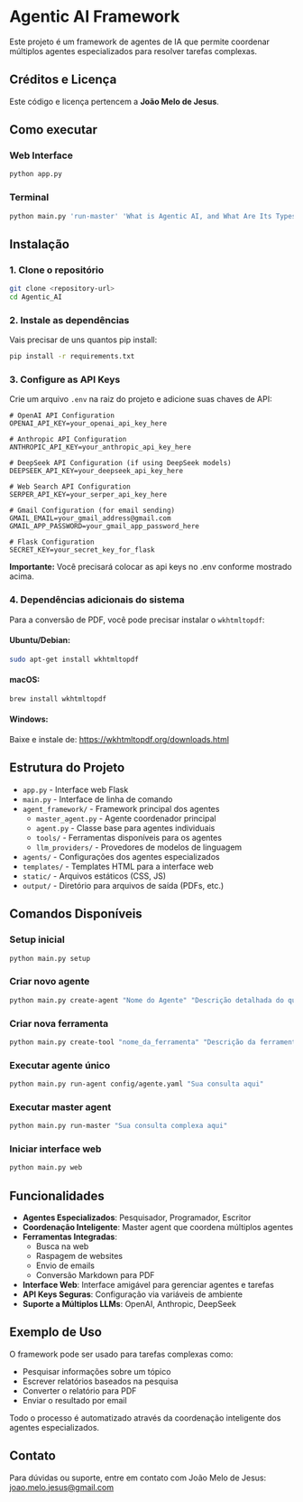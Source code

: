 # Agentic AI Framework

Este projeto é um framework de agentes de IA que permite coordenar múltiplos agentes especializados para resolver tarefas complexas.

## Créditos e Licença

Este código e licença pertencem a **João Melo de Jesus**.

## Como executar

### Web Interface
```bash
python app.py
```

### Terminal
```bash
python main.py 'run-master' 'What is Agentic AI, and What Are Its Types? How Does It Benefit Financial Services? Write a report about it, save it in pdf format and send it to joao.melo.jesus@gmail.com'
```

## Instalação

### 1. Clone o repositório
```bash
git clone <repository-url>
cd Agentic_AI
```

### 2. Instale as dependências
Vais precisar de uns quantos pip install:
```bash
pip install -r requirements.txt
```

### 3. Configure as API Keys
Crie um arquivo `.env` na raiz do projeto e adicione suas chaves de API:

```env
# OpenAI API Configuration
OPENAI_API_KEY=your_openai_api_key_here

# Anthropic API Configuration
ANTHROPIC_API_KEY=your_anthropic_api_key_here

# DeepSeek API Configuration (if using DeepSeek models)
DEEPSEEK_API_KEY=your_deepseek_api_key_here

# Web Search API Configuration
SERPER_API_KEY=your_serper_api_key_here

# Gmail Configuration (for email sending)
GMAIL_EMAIL=your_gmail_address@gmail.com
GMAIL_APP_PASSWORD=your_gmail_app_password_here

# Flask Configuration
SECRET_KEY=your_secret_key_for_flask
```

**Importante:** Você precisará colocar as api keys no .env conforme mostrado acima.

### 4. Dependências adicionais do sistema

Para a conversão de PDF, você pode precisar instalar o `wkhtmltopdf`:

#### Ubuntu/Debian:
```bash
sudo apt-get install wkhtmltopdf
```

#### macOS:
```bash
brew install wkhtmltopdf
```

#### Windows:
Baixe e instale de: https://wkhtmltopdf.org/downloads.html

## Estrutura do Projeto

- `app.py` - Interface web Flask
- `main.py` - Interface de linha de comando
- `agent_framework/` - Framework principal dos agentes
  - `master_agent.py` - Agente coordenador principal
  - `agent.py` - Classe base para agentes individuais
  - `tools/` - Ferramentas disponíveis para os agentes
  - `llm_providers/` - Provedores de modelos de linguagem
- `agents/` - Configurações dos agentes especializados
- `templates/` - Templates HTML para a interface web
- `static/` - Arquivos estáticos (CSS, JS)
- `output/` - Diretório para arquivos de saída (PDFs, etc.)

## Comandos Disponíveis

### Setup inicial
```bash
python main.py setup
```

### Criar novo agente
```bash
python main.py create-agent "Nome do Agente" "Descrição detalhada do que o agente deve fazer"
```

### Criar nova ferramenta
```bash
python main.py create-tool "nome_da_ferramenta" "Descrição da ferramenta"
```

### Executar agente único
```bash
python main.py run-agent config/agente.yaml "Sua consulta aqui"
```

### Executar master agent
```bash
python main.py run-master "Sua consulta complexa aqui"
```

### Iniciar interface web
```bash
python main.py web
```

## Funcionalidades

- **Agentes Especializados**: Pesquisador, Programador, Escritor
- **Coordenação Inteligente**: Master agent que coordena múltiplos agentes
- **Ferramentas Integradas**: 
  - Busca na web
  - Raspagem de websites
  - Envio de emails
  - Conversão Markdown para PDF
- **Interface Web**: Interface amigável para gerenciar agentes e tarefas
- **API Keys Seguras**: Configuração via variáveis de ambiente
- **Suporte a Múltiplos LLMs**: OpenAI, Anthropic, DeepSeek

## Exemplo de Uso

O framework pode ser usado para tarefas complexas como:
- Pesquisar informações sobre um tópico
- Escrever relatórios baseados na pesquisa
- Converter o relatório para PDF
- Enviar o resultado por email

Todo o processo é automatizado através da coordenação inteligente dos agentes especializados.

## Contato

Para dúvidas ou suporte, entre em contato com João Melo de Jesus: joao.melo.jesus@gmail.com 